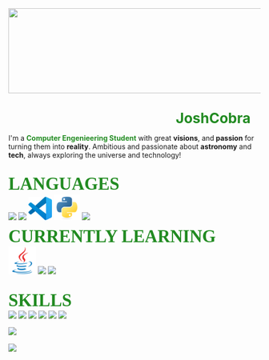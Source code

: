 <link href="https://fonts.googleapis.com/css2?family=Itim&display=swap" rel="stylesheet">
<link href="https://fonts.googleapis.com/css2?family=Nanum+Brush+Script&display=swap" rel="stylesheet">

<div align="middle">
  <img src="https://media0.giphy.com/media/v1.Y2lkPTc5MGI3NjExMjJ5YmpuOW5ldGJ1NnRhem8yMjRuYmNoaGs0cDlmcnA5OWJlZjBkNiZlcD12MV9pbnRlcm5hbF9naWZfYnlfaWQmY3Q9Zw/sULKEgDMX8LcI/200.webp" width="4000" height="170"/> 
</div>


<div id="header" align="right">

  <h1 style="display: inline-block; margin: 30px 20px 0 30px"><span style="color: #228B22"><strong> JoshCobra</strong> </span></h1> 
</div>

<p></p>
<p style="margin-bottom: 10px;">I'm a <strong><span style="color: #228B22;">Computer Engenieering Student</span></strong> with great <strong>visions</strong>, and<strong> passion</strong> for turning them into <strong>reality</strong>. Ambitious and passionate about <strong>astronomy</strong> and <strong> tech</strong>, always exploring the universe and technology!</p>

<div align="left">
<p style="margin: 30px 0 0 0;"><span style="color: #228B22; font-family: 'Nanum Brush Script', cursive; font-size: 35px;"><strong>LANGUAGES</strong></p> </div>
<div align="left">
  <img src="https://upload.wikimedia.org/wikipedia/commons/thumb/1/18/ISO_C%2B%2B_Logo.svg/1822px-ISO_C%2B%2B_Logo.svg.png" width="40px"/>  
  <img src="https://upload.wikimedia.org/wikipedia/commons/thumb/3/3f/Git_icon.svg/2048px-Git_icon.svg.png" width="46px"/> 
  <img src="https://raw.githubusercontent.com/devicons/devicon/master/icons/vscode/vscode-original.svg" width="47px"/> 
  <img src="https://raw.githubusercontent.com/devicons/devicon/master/icons/python/python-original.svg" width="52px"/> 
  <img src="https://camo.githubusercontent.com/aeb9f3caf32753318bacc3fec81503548aa7b619c105b19abc9b0a2ec72eca1a/68747470733a2f2f7777772e7376677265706f2e636f6d2f73686f772f3334393434322f6d61636f732e737667" width="48px"/> 
</div>


<div align="left">
<p style="margin: 10px 0 0 0;"><span style="color: #228B22; font-family: 'Nanum Brush Script', cursive; font-size: 35px;"><strong>CURRENTLY LEARNING</strong></p> </div>
<div align="left">
  <img src="https://raw.githubusercontent.com/devicons/devicon/master/icons/java/java-original.svg" width="55px"/> 
  <img src="https://upload.wikimedia.org/wikipedia/commons/thumb/6/61/HTML5_logo_and_wordmark.svg/512px-HTML5_logo_and_wordmark.svg.png" width="50px"/> 
  <img src="https://cdn4.iconfinder.com/data/icons/logos-3/504/Swift-2-512.png" width="55px"/> 
</div>


<div align="left">
<p style="margin: 30px 0 0 0;"><span style="color: #228B22; font-family: 'Nanum Brush Script', cursive; font-size: 35px;"><strong>SKILLS</strong></p> </div>
<div align="left">
  <img src="https://logodownload.org/wp-content/uploads/2019/10/adobe-premiere-pro-logo-0-1.png" width="50px"/> 
  <img src="https://logodownload.org/wp-content/uploads/2017/04/adobe-after-effects-logo-0.png" width="50px"/> 
  <img src="https://logodownload.org/wp-content/uploads/2019/10/adobe-photoshop-logo-0.png" width="50px"/>   
  <img src="https://static.vecteezy.com/system/resources/previews/023/986/480/original/youtube-logo-youtube-logo-transparent-youtube-icon-transparent-free-free-png.png" width="47px"/>  
  <img src="https://static.vecteezy.com/system/resources/previews/016/716/450/non_2x/tiktok-icon-free-png.png" width="44px"/>  
  <img src="https://static.vecteezy.com/system/resources/previews/023/986/936/original/twitch-logo-twitch-logo-transparent-twitch-icon-transparent-free-free-png.png" width="44px"/> 
</div>

  ![](https://github-readme-stats.vercel.app/api/top-langs/?username=JoshCobra&theme=shadow_green&hide_border=true&include_all_commits=false&count_private=false&layout=compact)
  
[![](https://visitcount.itsvg.in/api?id=JoshCobra&icon=8&color=3)](https://visitcount.itsvg.in)
